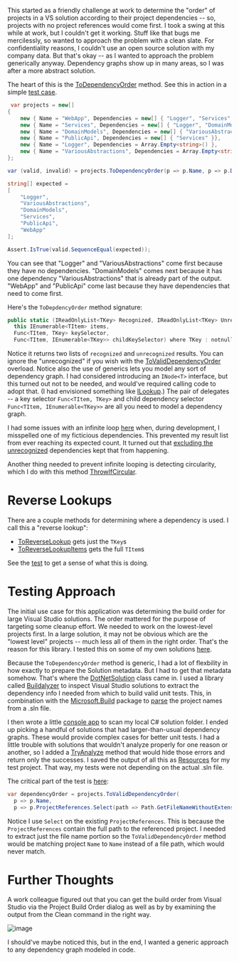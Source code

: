 This started as a friendly challenge at work to determine the "order" of projects in a VS solution according to their project dependencies -- so, projects with no project references would come first. I took a swing at this while at work, but I couldn't get it working. Stuff like that bugs me mercilessly, so wanted to approach the problem with a clean slate. For confidentiality reasons, I couldn't use an open source solution with my company data. But that's okay -- as I wanted to approach the problem generically anyway. Dependency graphs show up in many areas, so I was after a more abstract solution.

The heart of this is the [ToDependencyOrder](https://github.com/adamfoneil/Dependencies/blob/master/Dependency.Abstractions/Extensions.cs#L5) method. See this in action in a simple [test case](https://github.com/adamfoneil/Dependencies/blob/master/Testing/DependencyCases.cs#L9).

```csharp
 var projects = new[]
{
    new { Name = "WebApp", Dependencies = new[] { "Logger", "Services", "DomainModels" }},
    new { Name = "Services", Dependencies = new[] { "Logger", "DomainModels" }},
    new { Name = "DomainModels", Dependencies = new[] { "VariousAbstractions" }},
    new { Name = "PublicApi", Dependencies = new[] { "Services" }},
    new { Name = "Logger", Dependencies = Array.Empty<string>() },
    new { Name = "VariousAbstractions", Dependencies = Array.Empty<string>() }
};

var (valid, invalid) = projects.ToDependencyOrder(p => p.Name, p => p.Dependencies);

string[] expected =
[
    "Logger",
    "VariousAbstractions",
    "DomainModels",
    "Services",
    "PublicApi",
    "WebApp"
];

Assert.IsTrue(valid.SequenceEqual(expected));
```
You can see that "Logger" and "VariousAbstractions" come first because they have no dependencies. "DomainModels" comes next because it has one dependency "VariousAbstractions" that is already part of the output. "WebApp" and "PublicApi" come last because they have dependencies that need to come first.

Here's the `ToDepdencyOrder` method signature:

```csharp
public static (IReadOnlyList<TKey> Recognized, IReadOnlyList<TKey> Unrecognized) ToDependencyOrder<TItem, TKey>(
  this IEnumerable<TItem> items,
  Func<TItem, TKey> keySelector,
  Func<TItem, IEnumerable<TKey>> childKeySelector) where TKey : notnull
```
Notice it returns two lists of `recognized` and `unrecognized` results. You can ignore the "unrecognized" if you wish with the [ToValidDependencyOrder](https://github.com/adamfoneil/Dependencies/blob/master/Dependency.Abstractions/Extensions.cs#L51) overload. Notice also the use of generics lets you model any sort of dependency graph. I had considered introducing an `INode<T>` interface, but this turned out not to be needed, and would've required calling code to adopt that. (I had envisioned something like [ILookup](https://learn.microsoft.com/en-us/dotnet/api/system.linq.ilookup-2?view=net-8.0).) The pair of delegates -- a key selector `Func<TItem, TKey>` and child dependency selector `Func<TItem, IEnumerable<TKey>>` are all you need to model a dependency graph.

I had some issues with an infinite loop [here](https://github.com/adamfoneil/Dependencies/blob/master/Dependency.Abstractions/Extensions.cs#L23) when, during development, I misspelled one of my ficticious dependencies. This prevented my result list from ever reaching its expected count. It turned out that [excluding the unrecognized](https://github.com/adamfoneil/Dependencies/blob/master/Dependency.Abstractions/Extensions.cs#L27) dependencies kept that from happening.

Another thing needed to prevent infinite looping is detecting circularity, which I do with this method [ThrowIfCircular](https://github.com/adamfoneil/Dependencies/blob/master/Dependency.Abstractions/Extensions.cs#L98).

# Reverse Lookups
There are a couple methods for determining where a dependency is used. I call this a "reverse lookup":
- [ToReverseLookup](https://github.com/adamfoneil/Dependencies/blob/master/Dependency.Abstractions/Extensions.cs#L63) gets just the `TKey`s
- [ToReverseLookupItems](https://github.com/adamfoneil/Dependencies/blob/master/Dependency.Abstractions/Extensions.cs#L57) gets the full `TItem`s

See the [test](https://github.com/adamfoneil/Dependencies/blob/master/Testing/DependencyCases.cs#L67) to get a sense of what this is doing.

# Testing Approach
The initial use case for this application was determining the build order for large Visual Studio solutions. The order mattered for the purpose of targeting some cleanup effort. We needed to work on the lowest-level projects first. In a large solution, it may not be obvious which are the "lowest level" projects -- much less all of them in the right order. That's the reason for this library. I tested this on some of my own solutions [here](https://github.com/adamfoneil/Dependencies/blob/master/Testing/VSCases.cs#L16).

Because the `ToDependencyOrder` method is generic, I had a lot of flexbility in how exactly to prepare the Solution metadata. But I had to get that metadata somehow. That's where the [DotNetSolution](https://github.com/adamfoneil/Dependencies/blob/master/DotNet.Dependencies/DotNetSolution.cs) class came in. I used a library called [Buildalyzer](https://buildalyzer.netlify.app/) to inspect Visual Studio solutions to extract the dependency info I needed from which to build valid unit tests. This, in combination with the [Microsoft.Build](https://github.com/adamfoneil/Dependencies/blob/master/DotNet.Dependencies/DotNet.Dependencies.csproj#L11) package to [parse](https://github.com/adamfoneil/Dependencies/blob/master/DotNet.Dependencies/DotNetSolution.cs#L39) the project names from a .sln file.

I then wrote a little [console app](https://github.com/adamfoneil/Dependencies/blob/master/DotNet.Dependencies.CLI/Program.cs) to scan my local C# solution folder. I ended up picking a handful of solutions that had larger-than-usual dependency graphs. These would provide complex cases for better unit tests. I had a little trouble with solutions that wouldn't analyze properly for one reason or another, so I added a [TryAnalyze](https://github.com/adamfoneil/Dependencies/blob/master/DotNet.Dependencies/DotNetSolution.cs#L22) method that would hide those errors and return only the successes. I saved the output of all this as [Resources](https://github.com/adamfoneil/Dependencies/tree/master/Testing/Resources) for my test project. That way, my tests were not depending on the actual .sln file.

The critical part of the test is [here](https://github.com/adamfoneil/Dependencies/blob/master/Testing/VSCases.cs#L20-L22):

```csharp
var dependencyOrder = projects.ToValidDependencyOrder(
  p => p.Name, 
  p => p.ProjectReferences.Select(path => Path.GetFileNameWithoutExtension(path))).ToArray();
```

Notice I use `Select` on the existing `ProjectReferences`. This is because the `ProjectReferences` contain the full path to the referenced project. I needed to extract just the file name portion so the `ToValidDependencyOrder` method would be matching project `Name` to `Name` instead of a file path, which would never match.

# Further Thoughts
A work colleague figured out that you can get the build order from Visual Studio via the Project Build Order dialog as well as by by examining the output from the Clean command in the right way.

![image](https://github.com/adamfoneil/Dependencies/assets/4549398/7d85da0e-f75d-49a2-b007-7bbec5e0eb2e)

I should've maybe noticed this, but in the end, I wanted a generic approach to any dependency graph modeled in code.
